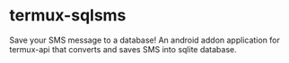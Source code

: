 # termux-sqlsms
Save your SMS message to a database! An android addon application for termux-api  that converts and saves SMS into sqlite database.
